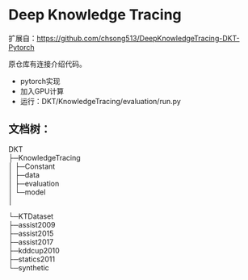

# Deep Knowledge Tracing

扩展自：https://github.com/chsong513/DeepKnowledgeTracing-DKT-Pytorch

原仓库有连接介绍代码。



* pytorch实现
* 加入GPU计算
* 运行：DKT/KnowledgeTracing/evaluation/run.py





## 文档树：

DKT  
├─KnowledgeTracing  
│  ├─Constant  
│  ├─data   
│  ├─evaluation  
│  └─model  
│        

└─KTDataset  
	├─assist2009  
	├─assist2015  
	├─assist2017  
	├─kddcup2010  
	├─statics2011  
	└─synthetic    

